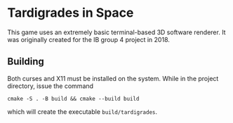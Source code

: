 # Tardigrades in Space
This game uses an extremely basic terminal-based 3D software renderer. It was
originally created for the IB group 4 project in 2018.

## Building
Both curses and X11 must be installed on the system. While in the project
directory, issue the command
```
cmake -S . -B build && cmake --build build
```
which will create the executable `build/tardigrades`.
